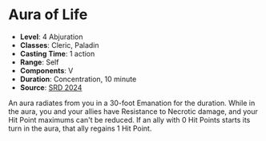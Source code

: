 # Aura of Life

- **Level**: 4 Abjuration
- **Classes**: Cleric, Paladin
- **Casting Time**: 1 action
- **Range**: Self
- **Components**: V
- **Duration**: Concentration, 10 minute
- **Source**: [SRD 2024](../../../srds/SRD_2024.pdf)

An aura radiates from you in a 30-foot Emanation for the duration. While in the aura, you and your allies have Resistance to Necrotic damage, and your Hit Point maximums can't be reduced. If an ally with 0 Hit Points starts its turn in the aura, that ally regains 1 Hit Point.

